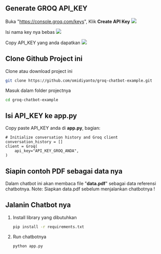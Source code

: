 
## Generate GROQ API_KEY
Buka "https://console.groq.com/keys", Klik <b>Create API Key</b>
<img src="https://github.com/user-attachments/assets/40130610-80ad-41c8-b7cd-a909bf958fa0" >

Isi nama key nya bebas
<img src="https://github.com/user-attachments/assets/2647a4b5-3862-4cc9-8e33-eb2bec14d4e0">

Copy API_KEY yang anda dapatkan
<img src="https://github.com/user-attachments/assets/7f822bd0-d1ba-4eb7-bc78-e106b16f6c3d"> 

## Clone Github Project ini
Clone atau download project ini
```bash
git clone https://github.com/omidiyanto/groq-chatbot-example.git
```
Masuk dalam folder projectnya
```bash
cd groq-chatbot-example
```

## Isi API_KEY ke app.py
Copy paste API_KEY anda di <b>app.py</b>, bagian:
```
# Initialize conversation history and Groq client
conversation_history = []
client = Groq(
    api_key="API_KEY_GROQ_ANDA",
)
```
## Siapin contoh PDF sebagai data nya
Dalam chatbot ini akan membaca file "<b>data.pdf</b>" sebagai data referensi chatbotnya. 
Note: Siapkan data.pdf sebelum menjalankan chatbotnya !

 ## Jalanin Chatbot nya
 1) Install library yang dibutuhkan
	 ```bash
	 pip install -r requirements.txt
	 ```
 2) Run chatbotnya 
	 ```bash
	 python app.py
	 ```
